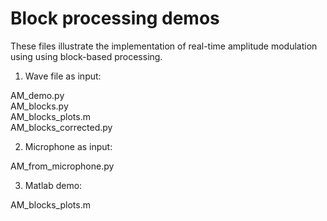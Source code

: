 # Block processing demos

These files illustrate the implementation of real-time
amplitude modulation using using block-based processing.

1. Wave file as input:

AM_demo.py   
AM_blocks.py  
AM_blocks_plots.m  
AM_blocks_corrected.py  

2. Microphone as input:

AM_from_microphone.py

3. Matlab demo:

AM_blocks_plots.m

